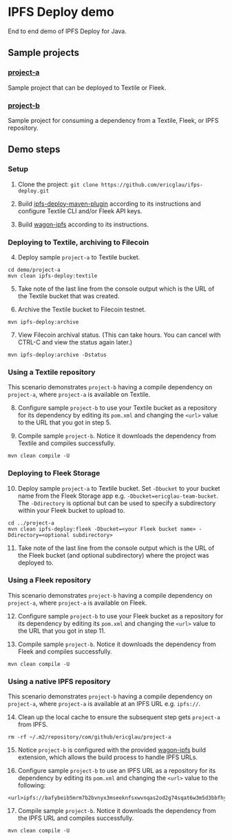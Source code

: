 # IPFS Deploy demo

End to end demo of IPFS Deploy for Java.

## Sample projects

### [project-a](project-a)
Sample project that can be deployed to Textile or Fleek.

### [project-b](project-b)
Sample project for consuming a dependency from a Textile, Fleek, or IPFS repository.

## Demo steps

### Setup

1. Clone the project: `git clone https://github.com/ericglau/ifps-deploy.git`

2. Build [ipfs-deploy-maven-plugin](../ipfs-deploy-maven-plugin) according to its instructions and configure Textile CLI and/or Fleek API keys.

3. Build [wagon-ipfs](../wagon-ipfs) according to its instructions.

### Deploying to Textile, archiving to Filecoin

4. Deploy sample `project-a` to Textile bucket.

```
cd demo/project-a
mvn clean ipfs-deploy:textile
```

5. Take note of the last line from the console output which is the URL of the Textile bucket that was created.

6. Archive the Textile bucket to Filecoin testnet.

```
mvn ipfs-deploy:archive
```

7. View Filecoin archival status. (This can take hours. You can cancel with CTRL-C and view the status again later.)

```
mvn ipfs-deploy:archive -Dstatus
```

### Using a Textile repository

This scenario demonstrates `project-b` having a compile dependency on `project-a`, where `project-a` is available on Textile.

8. Configure sample `project-b` to use your Textile bucket as a repository for its dependency by editing its `pom.xml` and changing the `<url>` value to the URL that you got in step 5.

9. Compile sample `project-b`. Notice it downloads the dependency from Textile and compiles successfully.

```
mvn clean compile -U
```

### Deploying to Fleek Storage

10. Deploy sample `project-a` to Textile bucket.  Set `-Dbucket` to your bucket name from the Fleek Storage app e.g. `-Dbucket=ericglau-team-bucket`.  The `-Ddirectory` is optional but can be used to specify a subdirectory within your Fleek bucket to upload to.

```
cd ../project-a
mvn clean ipfs-deploy:fleek -Dbucket=<your Fleek bucket name> -Ddirectory=<optional subdirectory>
```

11. Take note of the last line from the console output which is the URL of the Fleek bucket (and optional subdirectory) where the project was deployed to.

### Using a Fleek repository

This scenario demonstrates `project-b` having a compile dependency on `project-a`, where `project-a` is available on Fleek.

12. Configure sample `project-b` to use your Fleek bucket as a repository for its dependency by editing its `pom.xml` and changing the `<url>` value to the URL that you got in step 11.

13. Compile sample `project-b`. Notice it downloads the dependency from Fleek and compiles successfully.

```
mvn clean compile -U
```

### Using a native IPFS repository

This scenario demonstrates `project-b` having a compile dependency on `project-a`, where `project-a` is available at an IPFS URL e.g. `ipfs://`.

14. Clean up the local cache to ensure the subsequent step gets `project-a` from IPFS.
```
rm -rf ~/.m2/repository/com/github/ericglau/project-a
```

15. Notice `project-b` is configured with the provided [wagon-ipfs](../wagon-ipfs) build extension, which allows the build process to handle IPFS URLs.

16. Configure sample `project-b` to use an IPFS URL as a repository for its dependency by editing its `pom.xml` and changing the `<url>` value to the following:
```
<url>ipfs://bafybeib5mrm7b2bvnyx3mseeknfsxwvnqas2od2g74sqat6w3m5d3bbfhy</url>
```

17. Compile sample `project-b`. Notice it downloads the dependency from the IPFS URL and compiles successfully.

```
mvn clean compile -U
```
